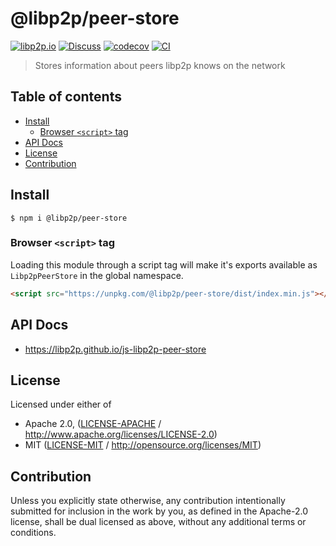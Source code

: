 # @libp2p/peer-store <!-- omit in toc -->

[![libp2p.io](https://img.shields.io/badge/project-libp2p-yellow.svg?style=flat-square)](http://libp2p.io/)
[![Discuss](https://img.shields.io/discourse/https/discuss.libp2p.io/posts.svg?style=flat-square)](https://discuss.libp2p.io)
[![codecov](https://img.shields.io/codecov/c/github/libp2p/js-libp2p-peer-store.svg?style=flat-square)](https://codecov.io/gh/libp2p/js-libp2p-peer-store)
[![CI](https://img.shields.io/github/actions/workflow/status/libp2p/js-libp2p-peer-store/js-test-and-release.yml?branch=master\&style=flat-square)](https://github.com/libp2p/js-libp2p-peer-store/actions/workflows/js-test-and-release.yml?query=branch%3Amaster)

> Stores information about peers libp2p knows on the network

## Table of contents <!-- omit in toc -->

- [Install](#install)
  - [Browser `<script>` tag](#browser-script-tag)
- [API Docs](#api-docs)
- [License](#license)
- [Contribution](#contribution)

## Install

```console
$ npm i @libp2p/peer-store
```

### Browser `<script>` tag

Loading this module through a script tag will make it's exports available as `Libp2pPeerStore` in the global namespace.

```html
<script src="https://unpkg.com/@libp2p/peer-store/dist/index.min.js"></script>
```

## API Docs

- <https://libp2p.github.io/js-libp2p-peer-store>

## License

Licensed under either of

- Apache 2.0, ([LICENSE-APACHE](LICENSE-APACHE) / <http://www.apache.org/licenses/LICENSE-2.0>)
- MIT ([LICENSE-MIT](LICENSE-MIT) / <http://opensource.org/licenses/MIT>)

## Contribution

Unless you explicitly state otherwise, any contribution intentionally submitted for inclusion in the work by you, as defined in the Apache-2.0 license, shall be dual licensed as above, without any additional terms or conditions.

[peer-id]: https://github.com/libp2p/js-peer-id

[peer-store-events]: [https://github.com/libp2p/js-libp2p/blob/master/doc/API.md#libp2ppeerStore]
